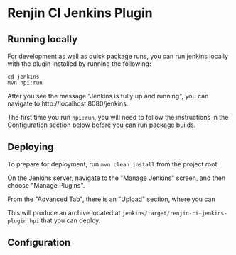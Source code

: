 
# Renjin CI Jenkins Plugin


## Running locally

For development as well as quick package runs, you can run jenkins locally with the plugin installed by running
the following:

```
cd jenkins
mvn hpi:run
```

After you see the message "Jenkins is fully up and running", you can navigate to http://localhost:8080/jenkins. 

The first time you run `hpi:run`, you will need to follow the instructions in the Configuration section below
before you can run package builds.

## Deploying

To prepare for deployment, run `mvn clean install` from the project root. 

On the Jenkins server, navigate to the "Manage Jenkins" screen, and then choose "Manage Plugins".

From the "Advanced Tab", there is an "Upload" section, where you can 

This will produce an archive located at `jenkins/target/renjin-ci-jenkins-plugin.hpi` that you can deploy.


## Configuration

